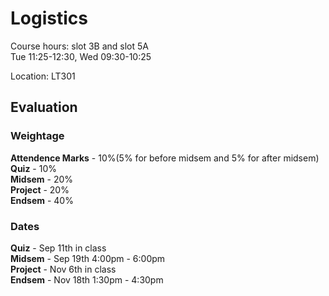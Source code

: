 # Logistics

Course hours: slot 3B and slot 5A  
Tue 11:25-12:30, Wed 09:30-10:25  
 
Location: LT301    

## Evaluation

### Weightage

**Attendence Marks** - 10%(5% for before midsem and 5% for after midsem)   
**Quiz** - 10%  
**Midsem** - 20%   
**Project** -  20%   
**Endsem** -  40%  

### Dates

**Quiz** - Sep 11th in class  
**Midsem** - Sep 19th 4:00pm - 6:00pm  
**Project** - Nov 6th   in class  
**Endsem** - Nov 18th 1:30pm - 4:30pm  
